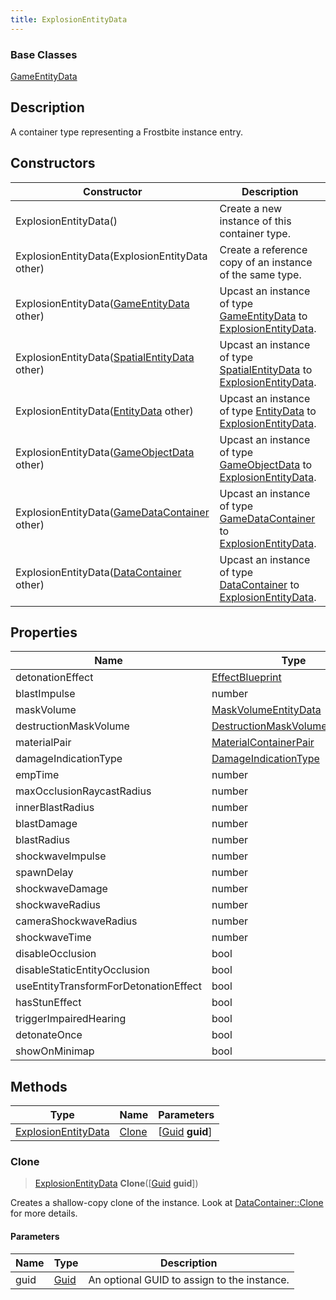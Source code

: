 ```yaml
---
title: ExplosionEntityData
---
```

### Base Classes

[GameEntityData](/vext/ref/fb/gameentitydata/)

## Description

A container type representing a Frostbite instance entry.

## Constructors

| Constructor                                                                    | Description                                                                                                                   |
| ------------------------------------------------------------------------------ | ----------------------------------------------------------------------------------------------------------------------------- |
| ExplosionEntityData()                                                          | Create a new instance of this container type.                                                                                 |
| ExplosionEntityData(ExplosionEntityData other)                                 | Create a reference copy of an instance of the same type.                                                                      |
| ExplosionEntityData([GameEntityData](/vext/ref/fb/gameentitydata/) other)                    | Upcast an instance of type [GameEntityData](/vext/ref/fb/gameentitydata/) to [ExplosionEntityData](/vext/ref/fb/explosionentitydata/).                    |
| ExplosionEntityData([SpatialEntityData](/vext/ref/fb/spatialentitydata/) other)              | Upcast an instance of type [SpatialEntityData](/vext/ref/fb/spatialentitydata/) to [ExplosionEntityData](/vext/ref/fb/explosionentitydata/).              |
| ExplosionEntityData([EntityData](/vext/ref/fb/entitydata/) other)                            | Upcast an instance of type [EntityData](/vext/ref/fb/entitydata/) to [ExplosionEntityData](/vext/ref/fb/explosionentitydata/).                            |
| ExplosionEntityData([GameObjectData](/vext/ref/fb/gameobjectdata/) other)                    | Upcast an instance of type [GameObjectData](/vext/ref/fb/gameobjectdata/) to [ExplosionEntityData](/vext/ref/fb/explosionentitydata/).                    |
| ExplosionEntityData([GameDataContainer](/vext/ref/fb/gamedatacontainer/) other)              | Upcast an instance of type [GameDataContainer](/vext/ref/fb/gamedatacontainer/) to [ExplosionEntityData](/vext/ref/fb/explosionentitydata/).              |
| ExplosionEntityData([DataContainer](/vext/ref/shared/class/datacontainer) other) | Upcast an instance of type [DataContainer](/vext/ref/shared/class/datacontainer) to [ExplosionEntityData](/vext/ref/fb/explosionentitydata/). |

## Properties

| Name                                  | Type                                                               | Description |
| ------------------------------------- | ------------------------------------------------------------------ | ----------- |
| detonationEffect                      | [EffectBlueprint](/vext/ref/fb/effectblueprint/)                                 |             |
| blastImpulse                          | number                                                             |             |
| maskVolume                            | [MaskVolumeEntityData](/vext/ref/fb/maskvolumeentitydata/)                       |             |
| destructionMaskVolume                 | [DestructionMaskVolumeEntityData](/vext/ref/fb/destructionmaskvolumeentitydata/) |             |
| materialPair                          | [MaterialContainerPair](/vext/ref/fb/materialcontainerpair/)                     |             |
| damageIndicationType                  | [DamageIndicationType](/vext/ref/fb/damageindicationtype/)                       |             |
| empTime                               | number                                                             |             |
| maxOcclusionRaycastRadius             | number                                                             |             |
| innerBlastRadius                      | number                                                             |             |
| blastDamage                           | number                                                             |             |
| blastRadius                           | number                                                             |             |
| shockwaveImpulse                      | number                                                             |             |
| spawnDelay                            | number                                                             |             |
| shockwaveDamage                       | number                                                             |             |
| shockwaveRadius                       | number                                                             |             |
| cameraShockwaveRadius                 | number                                                             |             |
| shockwaveTime                         | number                                                             |             |
| disableOcclusion                      | bool                                                               |             |
| disableStaticEntityOcclusion          | bool                                                               |             |
| useEntityTransformForDetonationEffect | bool                                                               |             |
| hasStunEffect                         | bool                                                               |             |
| triggerImpairedHearing                | bool                                                               |             |
| detonateOnce                          | bool                                                               |             |
| showOnMinimap                         | bool                                                               |             |

## Methods

| Type                                       | Name            | Parameters                                     |
| ------------------------------------------ | --------------- | ---------------------------------------------- |
| [ExplosionEntityData](/vext/ref/fb/explosionentitydata/) | [Clone](#clone) | \[[Guid](/vext/ref/shared/class/guid) **guid**\] |

### Clone

> [ExplosionEntityData](/vext/ref/fb/explosionentitydata/) **Clone**(\[[Guid](/vext/ref/shared/class/guid) **guid**\])

Creates a shallow-copy clone of the instance. Look at [DataContainer::Clone](/vext/ref/shared/class/datacontainer#clone) for more details.

#### Parameters

| Name | Type         | Description                                 |
| ---- | ------------ | ------------------------------------------- |
| guid | [Guid](/vext/ref/shared/class/guid/) | An optional GUID to assign to the instance. |
